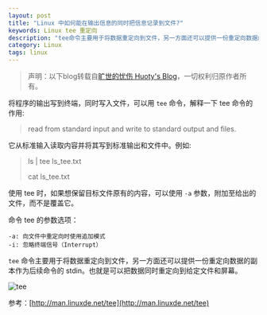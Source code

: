 ```yaml
---
layout: post
title: "Linux 中如何能在输出信息的同时把信息记录到文件?"
keywords: Linux tee 重定向
description: "tee命令主要用于将数据重定向到文件，另一方面还可以提供一份重定向数据的副本作为后续命令的stdin"
category: Linux
tags: linux
---
```


> 声明：以下blog转载自[旷世的忧伤 Huoty's Blog](http://kuanghy.github.io/)，一切权利归原作者所有。

将程序的输出写到终端，同时写入文件，可以用 `tee` 命令，解释一下 tee 命令的作用:

> read from standard input and write to standard output and files.

它从标准输入读取内容并将其写到标准输出和文件中。例如:

> ls | tee ls_tee.txt
>
> cat ls_tee.txt

使用 tee 时，如果想保留目标文件原有的内容，可以使用 `-a` 参数，附加至给出的文件，而不是覆盖它。

命令 tee 的参数选项：

```
-a: 向文件中重定向时使用追加模式
-i: 忽略终端信号（Interrupt）
```

`tee` 命令主要用于将数据重定向到文件，另一方面还可以提供一份重定向数据的副本作为后续命令的 stdin。也就是可以把数据同时重定向到给定文件和屏幕。

![tee](http://static.konghy.cn/xlwb/imgs/ww1/mw690/c3c88275jw1fbcm6jvuifj20b4071mxj.jpg)

参考：[http://man.linuxde.net/tee](http://man.linuxde.net/tee)
